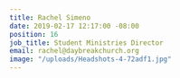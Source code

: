 ```yaml
---
title: Rachel Simeno
date: 2019-02-17 12:17:00 -08:00
position: 16
job_title: Student Ministries Director
email: rachel@daybreakchurch.org
image: "/uploads/Headshots-4-72adf1.jpg"
---
```


